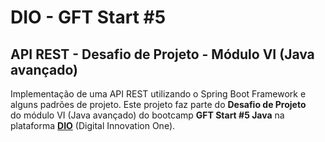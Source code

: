 # DIO - GFT Start #5

## API REST - Desafio de Projeto - Módulo VI (Java avançado)

Implementação de uma API REST utilizando o Spring Boot Framework e  
alguns padrões de projeto. Este projeto faz parte do **Desafio de Projeto**  
do módulo VI (Java avançado) do bootcamp **GFT Start #5 Java** na  
plataforma [**DIO**](https://www.dio.me/) (Digital Innovation One).
